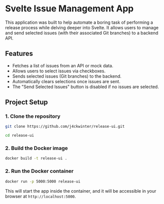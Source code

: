 # Svelte Issue Management App

This application was built to help automate a boring task of performing a release process while delving deeper into Svelte. It allows users to manage and send selected issues (with their associated Git branches) to a backend API.

## Features

- Fetches a list of issues from an API or mock data.
- Allows users to select issues via checkboxes.
- Sends selected issues (Git branches) to the backend.
- Automatically clears selections once issues are sent.
- The "Send Selected Issues" button is disabled if no issues are selected.

## Project Setup

### 1. Clone the repository

```bash
git clone https://github.com/j4ckwinter/release-ui.git

cd release-ui
```

### 2. Build the Docker image

```bash
docker build -t release-ui .
```

### 2. Run the Docker container

```bash
docker run -p 5000:5000 release-ui
```

This will start the app inside the container, and it will be accessible in your browser at `http://localhost:5000`.
